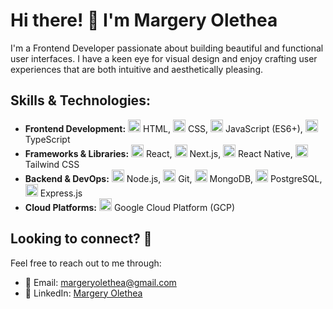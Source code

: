 # Hi there! 👋 I'm Margery Olethea

I'm a Frontend Developer passionate about building beautiful and functional user interfaces. I have a keen eye for visual design and enjoy crafting user experiences that are both intuitive and aesthetically pleasing.

## Skills & Technologies:

- **Frontend Development:** <img src="https://img.icons8.com/color/64/000000/html-5--v1.png" height="20"/> HTML, <img src="https://img.icons8.com/color/64/000000/css3.png" height="20"/> CSS, <img src="https://img.icons8.com/color/64/000000/javascript--v1.png" height="20"/> JavaScript (ES6+), <img src="https://img.icons8.com/color/64/000000/typescript.png" height="20"/> TypeScript
- **Frameworks & Libraries:** <img src="https://img.icons8.com/ultraviolet/80/000000/react--v1.png" height="20"/> React, <img src="https://img.icons8.com/color/64/000000/next.png" height="20"/> Next.js, <img src="https://img.icons8.com/color/64/000000/react-native.png" height="20"/> React Native, <img src="https://icons8.com/icon/x7XMNGh2vdqA/tailwind-css" height="20"/> Tailwind CSS
- **Backend & DevOps:** <img src="https://img.icons8.com/color/64/000000/nodejs.png" height="20"/> Node.js, <img src="https://img.icons8.com/color/64/000000/git.png" height="20"/> Git, <img src="https://img.icons8.com/color/64/000000/mongodb.png" height="20"/> MongoDB, <img src="https://img.icons8.com/color/64/000000/postgreesql.png" height="20"/> PostgreSQL, <img src="https://img.icons8.com/color/64/000000/express.png" height="20"/> Express.js
- **Cloud Platforms:** <img src="https://img.icons8.com/color/64/000000/google-cloud-platform.png" height="20"/> Google Cloud Platform (GCP)

## Looking to connect? 👀

Feel free to reach out to me through:
- 📧 Email: margeryolethea@gmail.com
- 💼 LinkedIn: [Margery Olethea](https://www.linkedin.com/in/margery-olethea-07597a158/)
